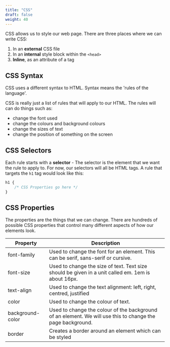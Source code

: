 ```yaml
---
title: "CSS"
draft: false
weight: 40
---
```


CSS allows us to style our web page. There are three places where we can write CSS:

1. In an __external__ CSS file
2. In an __internal__ style block within the `<head>`
3. __Inline__, as an attribute of a tag

## CSS Syntax

CSS uses a different syntax to HTML. Syntax means the 'rules of the language'.

CSS is really just a list of rules that will apply to our HTML. The rules will can do things such as:

+ change the font used
+ change the colours and background colours
+ change the sizes of text
+ change the position of something on the screen

## CSS Selectors

Each rule starts with a __selector__ - The selector is the element that we want the rule to apply to. For now, our selectors will all be HTML tags. A rule that targets the `h1` tag would look like this:

```css
h1 {
	/* CSS Properties go here */
}
```

## CSS Properties

The properties are the things that we can change. There are hundreds of possible CSS properties that control many different aspects of how our elements look.

| Property| Description
| ------- | -----------
| font-family		| Used to change the font for an element. This can be serif, sans-serif or cursive.
| font-size			| Used to change the size of text. Text size should be given in a unit called em. 1em is about 16px.
| text-align		| Used to change the text alignment: left, right, centred, justified
| color				| Used to change the colour of text.
| background-color	| Used to change the colour of the background of an element. We will use this to change the page background.
| border			| Creates a border around an element which can be styled


